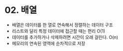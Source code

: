 # 02. 배열

- 배열은 데이터를 한 열로 연속해서 정렬하는 데이터 구조
- 리스트와 달리 특정 데이터에 접근할 때는 편리 O(1)
- 데이터를 추가하거나 삭제하려면 시간이 오래 걸린다. O(n)
- 메모리의 연속된 영역에 순차적으로 저장